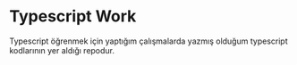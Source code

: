 # Typescript Work
Typescript öğrenmek için yaptığım çalışmalarda yazmış olduğum typescript kodlarının yer aldığı repodur.
